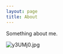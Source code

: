 ```yaml
---
layout: page
title: About
---
```


Something about me.

![y3UMj0.jpg](https://s3.ax1x.com/2021/02/04/y3UMj0.jpg)